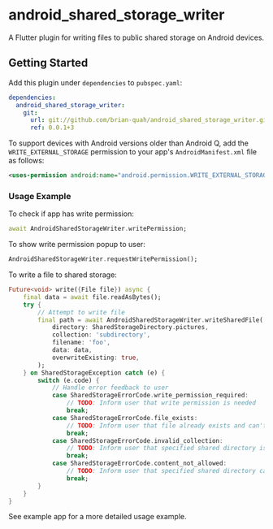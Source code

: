 # android_shared_storage_writer

A Flutter plugin for writing files to public shared storage on Android devices.

## Getting Started

Add this plugin under `dependencies` to `pubspec.yaml`:
```` yaml
dependencies:
  android_shared_storage_writer:
    git:
      url: git://github.com/brian-quah/android_shared_storage_writer.git
      ref: 0.0.1+3
````

To support devices with Android versions older than Android Q, add the `WRITE_EXTERNAL_STORAGE` permission to your app's `AndroidManifest.xml` file as follows:

``` xml
<uses-permission android:name="android.permission.WRITE_EXTERNAL_STORAGE" android:maxSdkVersion="28" />
```


### Usage Example

To check if app has write permission:
``` dart
await AndroidSharedStorageWriter.writePermission;
```

To show write permission popup to user:
``` dart
AndroidSharedStorageWriter.requestWritePermission();
```

To write a file to shared storage:
``` dart
Future<void> write({File file}) async {
    final data = await file.readAsBytes();
    try {
        // Attempt to write file
        final path = await AndroidSharedStorageWriter.writeSharedFile(
            directory: SharedStorageDirectory.pictures,
            collection: 'subdirectory',
            filename: 'foo',
            data: data,
            overwriteExisting: true,
        );
    } on SharedStorageException catch (e) {
        switch (e.code) {
            // Handle error feedback to user
            case SharedStorageErrorCode.write_permission_required:
                // TODO: Inform user that write permission is needed
                break;
            case SharedStorageErrorCode.file_exists:
                // TODO: Inform user that file already exists and can't be overwritten
                break;
            case SharedStorageErrorCode.invalid_collection:
                // TODO: Inform user that specified shared directory is unavailable (i.e. with older Android versions)
                break;
            case SharedStorageErrorCode.content_not_allowed:
                // TODO: Inform user that specified shared directory cannot contain file type given
                break;
        }
    }
}
```

See example app for a more detailed usage example.